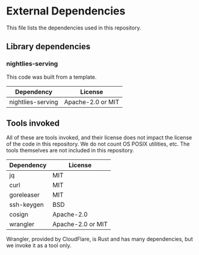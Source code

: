 # External Dependencies

This file lists the dependencies used in this repository.

## Library dependencies

### nightlies-serving

This code was built from a template.

| Dependency        | License           |
| ----------------- | ----------------- |
| nightlies-serving | Apache-2.0 or MIT |


## Tools invoked

All of these are tools invoked, and their license does not impact the license
of the code in this repository.  We do not count OS POSIX utilities, etc.
The tools themselves are not included in this repository.

| Dependency | License |
| ---------- | ------- |
| jq         | MIT |
| curl       | MIT |
| goreleaser | MIT |
| ssh-keygen | BSD |
| cosign     | Apache-2.0 |
| wrangler   | Apache-2.0 or MIT |

Wrangler, provided by CloudFlare, is Rust and has many dependencies, but we
invoke it as a tool only.
